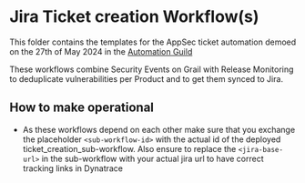 # Jira Ticket creation Workflow(s)

This folder contains the templates for the AppSec ticket automation demoed on the 27th of May 2024 in
the [Automation Guild](https://community.dynatrace.com/t5/Automation-Guild/All-Guild-Meetings-recordings-in-this-single-spot/td-p/243437)

These workflows combine Security Events on Grail with Release Monitoring to deduplicate vulnerabilities per Product
and to get them synced to Jira.

## How to make operational

* As these workflows depend on each other make sure that you exchange the placeholder `<sub-workflow-id>` with the
  actual id of the deployed ticket_creation_sub-workflow. Also ensure to replace the `<jira-base-url>` in the
  sub-workflow with your actual jira url to have correct tracking links in Dynatrace


